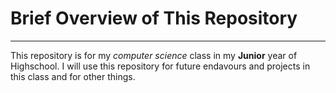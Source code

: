 # Brief Overview of This Repository
---
This repository is for my *computer science* class in my **Junior** year of Highschool. I will use this repository for future endavours and projects in this class and for other things.
